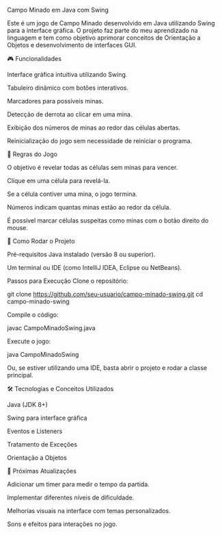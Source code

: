 Campo Minado em Java com Swing

Este é um jogo de Campo Minado desenvolvido em Java utilizando Swing para a interface gráfica. O projeto faz parte do meu aprendizado na linguagem e tem como objetivo aprimorar conceitos de Orientação a Objetos e desenvolvimento de interfaces GUI.

🎮 Funcionalidades

Interface gráfica intuitiva utilizando Swing.

Tabuleiro dinâmico com botões interativos.

Marcadores para possíveis minas.

Detecção de derrota ao clicar em uma mina.

Exibição dos números de minas ao redor das células abertas.

Reinicialização do jogo sem necessidade de reiniciar o programa.

📜 Regras do Jogo

O objetivo é revelar todas as células sem minas para vencer.

Clique em uma célula para revelá-la.

Se a célula contiver uma mina, o jogo termina.

Números indicam quantas minas estão ao redor da célula.

É possível marcar células suspeitas como minas com o botão direito do mouse.

🚀 Como Rodar o Projeto

Pré-requisitos
Java instalado (versão 8 ou superior).

Um terminal ou IDE (como IntelliJ IDEA, Eclipse ou NetBeans).

Passos para Execução
Clone o repositório:

git clone https://github.com/seu-usuario/campo-minado-swing.git cd campo-minado-swing

Compile o código:

javac CampoMinadoSwing.java

Execute o jogo:

java CampoMinadoSwing

Ou, se estiver utilizando uma IDE, basta abrir o projeto e rodar a classe principal.

🛠 Tecnologias e Conceitos Utilizados

Java (JDK 8+)

Swing para interface gráfica

Eventos e Listeners

Tratamento de Exceções

Orientação a Objetos

📌 Próximas Atualizações

Adicionar um timer para medir o tempo da partida.

Implementar diferentes níveis de dificuldade.

Melhorias visuais na interface com temas personalizados.

Sons e efeitos para interações no jogo.
